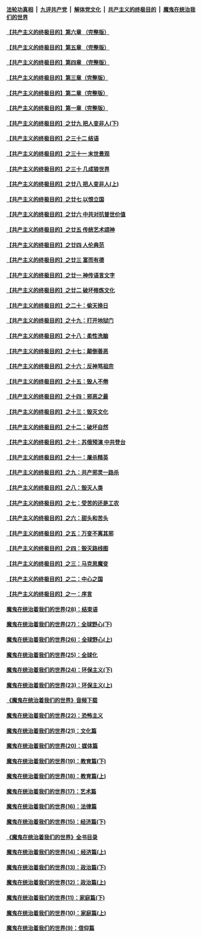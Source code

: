 ####  [法轮功真相](../../../../basic/blob/master/README.md?t=09140839) &nbsp;|&nbsp; [九评共产党](../../../../9ping.md/blob/master/README.md?t=09140839) &nbsp;|&nbsp; [解体党文化](../../../../jtdwh.md/blob/master/README.md?t=09140839)  &nbsp;|&nbsp; [共产主义的终极目的](../../../../gczydzjmd.md/blob/master/README.md?t=09140839) &nbsp;|&nbsp; [魔鬼在统治我们的世界](../../../../mgztzwmdsj.md/blob/master/README.md?t=09140839) 

#### [【共产主义的终极目的】第六章 （完整版）](../pages/nsc422/n11428913.md?t=09140839) 

#### [【共产主义的终极目的】第五章 （完整版）](../pages/nsc422/n11428912.md?t=09140839) 

#### [【共产主义的终极目的】第四章 （完整版）](../pages/nsc422/n11428907.md?t=09140839) 

#### [【共产主义的终极目的】第三章（完整版）](../pages/nsc422/n11428848.md?t=09140839) 

#### [【共产主义的终极目的】第二章（完整版）](../pages/nsc422/n11428831.md?t=09140839) 

#### [【共产主义的终极目的】第一章（完整版）](../pages/nsc422/n11417651.md?t=09140839) 

#### [【共产主义的终极目的】之廿九 把人变非人(下)](../pages/nsc422/n11344140.md?t=09140839) 

#### [【共产主义的终极目的】之三十二 结语](../pages/nsc422/n11360535.md?t=09140839) 

#### [【共产主义的终极目的】之三十一 末世景观](../pages/nsc422/n11351129.md?t=09140839) 

#### [【共产主义的终极目的】之三十 几成狼世界](../pages/nsc422/n11348280.md?t=09140839) 

#### [【共产主义的终极目的】之廿八 把人变非人(上)](../pages/nsc422/n11340492.md?t=09140839) 

#### [【共产主义的终极目的】之廿七 以恨立国](../pages/nsc422/n11336944.md?t=09140839) 

#### [【共产主义的终极目的】之廿六 中共对抗普世价值](../pages/nsc422/n11324785.md?t=09140839) 

#### [【共产主义的终极目的】之廿五 传统艺术颂神](../pages/nsc422/n11296396.md?t=09140839) 

#### [【共产主义的终极目的】之廿四 人伦典范](../pages/nsc422/n11296397.md?t=09140839) 

#### [【共产主义的终极目的】之廿三 富而有德](../pages/nsc422/n11283598.md?t=09140839) 

#### [【共产主义的终极目的】之廿一 神传语言文字](../pages/nsc422/n11263265.md?t=09140839) 

#### [【共产主义的终极目的】之廿二 破坏修炼文化](../pages/nsc422/n11245728.md?t=09140839) 

#### [【共产主义的终极目的】之二十：偷天换日](../pages/nsc422/n11238846.md?t=09140839) 

#### [【共产主义的终极目的】之十九：打开地狱门](../pages/nsc422/n11206376.md?t=09140839) 

#### [【共产主义的终极目的】之十八：柔性洗脑](../pages/nsc422/n11199994.md?t=09140839) 

#### [【共产主义的终极目的】之十七：颠倒善恶](../pages/nsc422/n11179782.md?t=09140839) 

#### [【共产主义的终极目的】之十六：反神骂祖宗](../pages/nsc422/n11166798.md?t=09140839) 

#### [【共产主义的终极目的】之十五：毁人不倦](../pages/nsc422/n11166792.md?t=09140839) 

#### [【共产主义的终极目的】之十四：邪恶之最](../pages/nsc422/n11150249.md?t=09140839) 

#### [【共产主义的终极目的】之十三：毁灭文化](../pages/nsc422/n11135227.md?t=09140839) 

#### [【共产主义的终极目的】之十二：破坏自然](../pages/nsc422/n11135214.md?t=09140839) 

#### [【共产主义的终极目的】之十：苏俄预演 中共登台](../pages/nsc422/n11118424.md?t=09140839) 

#### [【共产主义的终极目的】之十一：屠杀精英](../pages/nsc422/n11118442.md?t=09140839) 

#### [【共产主义的终极目的】之九：共产邪灵一路杀](../pages/nsc422/n11114139.md?t=09140839) 

#### [【共产主义的终极目的】之八：毁灭人类](../pages/nsc422/n11108503.md?t=09140839) 

#### [【共产主义的终极目的】之七：受苦的还是工农](../pages/nsc422/n11101809.md?t=09140839) 

#### [【共产主义的终极目的】之六：甜头和苦头](../pages/nsc422/n11096971.md?t=09140839) 

#### [【共产主义的终极目的】之五：万变不离其邪](../pages/nsc422/n11091285.md?t=09140839) 

#### [【共产主义的终极目的】之四：毁灭路线图](../pages/nsc422/n11086284.md?t=09140839) 

#### [【共产主义的终极目的】之三：马克思魔变](../pages/nsc422/n11061941.md?t=09140839) 

#### [【共产主义的终极目的】之二：中心之国](../pages/nsc422/n11047728.md?t=09140839) 

#### [【共产主义的终极目的】之一：序言](../pages/nsc422/n11086077.md?t=09140839) 

#### [魔鬼在统治着我们的世界(28)：结束语](../pages/nsc422/n10936246.md?t=09140839) 

#### [魔鬼在统治着我们的世界(27)：全球野心(下)](../pages/nsc422/n10928319.md?t=09140839) 

#### [魔鬼在统治着我们的世界(26)：全球野心(上)](../pages/nsc422/n10900318.md?t=09140839) 

#### [魔鬼在统治着我们的世界(25)：全球化](../pages/nsc422/n10788205.md?t=09140839) 

#### [魔鬼在统治着我们的世界(24)：环保主义(下)](../pages/nsc422/n10695307.md?t=09140839) 

#### [魔鬼在统治着我们的世界(23)：环保主义(上)](../pages/nsc422/n10688613.md?t=09140839) 

#### [《魔鬼在统治着我们的世界》音频下载](../pages/nsc422/n10635553.md?t=09140839) 

#### [魔鬼在统治着我们的世界(22)：恐怖主义](../pages/nsc422/n10614727.md?t=09140839) 

#### [魔鬼在统治着我们的世界(21)：文化篇](../pages/nsc422/n10597706.md?t=09140839) 

#### [魔鬼在统治着我们的世界(20)：媒体篇](../pages/nsc422/n10586579.md?t=09140839) 

#### [魔鬼在统治着我们的世界(19)：教育篇(下)](../pages/nsc422/n10564808.md?t=09140839) 

#### [魔鬼在统治着我们的世界(18)：教育篇(上)](../pages/nsc422/n10526970.md?t=09140839) 

#### [魔鬼在统治着我们的世界(17)：艺术篇](../pages/nsc422/n10499093.md?t=09140839) 

#### [魔鬼在统治着我们的世界(16)：法律篇](../pages/nsc422/n10485969.md?t=09140839) 

#### [魔鬼在统治着我们的世界(15)：经济篇(下)](../pages/nsc422/n10469975.md?t=09140839) 

#### [《魔鬼在统治着我们的世界》全书目录](../pages/nsc422/n10464261.md?t=09140839) 

#### [魔鬼在统治着我们的世界(14)：经济篇(上)](../pages/nsc422/n10457370.md?t=09140839) 

#### [魔鬼在统治着我们的世界(13)：政治篇(下)](../pages/nsc422/n10448270.md?t=09140839) 

#### [魔鬼在统治着我们的世界(12)：政治篇(上)](../pages/nsc422/n10444576.md?t=09140839) 

#### [魔鬼在统治着我们的世界(11)：家庭篇(下)](../pages/nsc422/n10440961.md?t=09140839) 

#### [魔鬼在统治着我们的世界(10)：家庭篇(上)](../pages/nsc422/n10435448.md?t=09140839) 

#### [魔鬼在统治着我们的世界(9)：信仰篇](../pages/nsc422/n10432159.md?t=09140839) 


